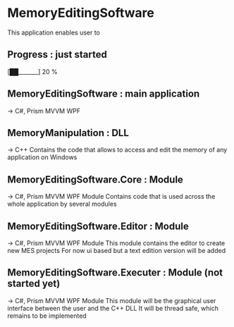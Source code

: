 # MemoryEditingSoftware

This application enables user to 

## Progress : just started
[██_______] 20 %

## MemoryEditingSoftware : main application
-> C#, Prism MVVM WPF

## MemoryManipulation : DLL
-> C++
Contains the code that allows to access and edit the memory of any application on Windows

## MemoryEditingSoftware.Core : Module
-> C#, Prism MVVM WPF Module
Contains code that is used across the whole application by several modules

## MemoryEditingSoftware.Editor : Module
-> C#, Prism MVVM WPF Module
This module contains the editor to create new MES projects
For now ui based but a text edition version will be added

## MemoryEditingSoftware.Executer : Module (not started yet)
-> C#, Prism MVVM WPF Module
This module will be the graphical user interface between the user and the C++ DLL
It will be thread safe, which remains to be implemented

